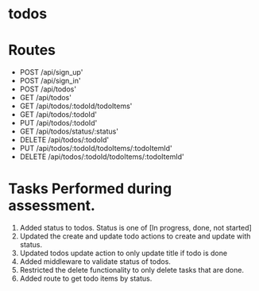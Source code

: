 # todos

# Routes
  * POST /api/sign_up'
  * POST /api/sign_in'
  * POST /api/todos'
  * GET  /api/todos'
  * GET /api/todos/:todoId/todoItems'
  * GET /api/todos/:todoId'
  * PUT /api/todos/:todoId'
  * GET /api/todos/status/:status'
  * DELETE /api/todos/:todoId'
  * PUT /api/todos/:todoId/todoItems/:todoItemId'
  * DELETE /api/todos/:todoId/todoItems/:todoItemId'

# Tasks Performed during assessment.
 1. Added status to todos. Status is one of [In progress, done, not started]
 2. Updated the create and update todo actions to create and update with status.
 3. Updated todos update action to only update title if todo is done
 5. Added middleware to validate status of todos.
 3. Restricted the delete functionality to only delete tasks that are done.
 4. Added route to get todo items by status.
